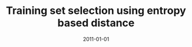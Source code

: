 ---
# Documentation: https://wowchemy.com/docs/managing-content/

title: Training set selection using entropy based distance
subtitle: ''
summary: ''
authors:
- kajdanowicz
- Sławomir Plamowski
- kazienko
tags: []
categories: []
date: '2011-01-01'
lastmod: 2022-10-07T05:14:57Z
featured: false
draft: false

# Featured image
# To use, add an image named `featured.jpg/png` to your page's folder.
# Focal points: Smart, Center, TopLeft, Top, TopRight, Left, Right, BottomLeft, Bottom, BottomRight.
image:
  caption: ''
  focal_point: ''
  preview_only: false

# Projects (optional).
#   Associate this post with one or more of your projects.
#   Simply enter your project's folder or file name without extension.
#   E.g. `projects = ["internal-project"]` references `content/project/deep-learning/index.md`.
#   Otherwise, set `projects = []`.
projects: []
publishDate: '2022-10-07T05:14:56.596067Z'
publication_types:
- '1'
abstract: ''
publication: '*2011 IEEE Jordan Conference on Applied Electrical Engineering and Computing
  Technologies (AEECT), Amman, Jordan, Dec 6-8, 2011 : conference proceedings*'
---